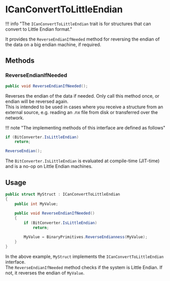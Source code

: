 ﻿# ICanConvertToLittleEndian

!!! info "The `ICanConvertToLittleEndian` trait is for structures that can convert to Little Endian format."

It provides the `ReverseEndianIfNeeded` method for reversing the endian of the data on a big endian machine, if required.

## Methods

### ReverseEndianIfNeeded

```csharp
public void ReverseEndianIfNeeded();
```

Reverses the endian of the data if needed. Only call this method once, or endian will be reversed again.  
This is intended to be used in cases where you receive a structure from an external source, e.g. reading an
.nx file from disk or transferred over the network.

!!! note "The implementing methods of this interface are defined as follows"

```csharp
if (BitConverter.IsLittleEndian)
    return;

ReverseEndian(); 
```

The `BitConverter.IsLittleEndian` is evaluated at compile-time (JIT-time) and is a no-op on Little Endian machines.

## Usage

```csharp
public struct MyStruct : ICanConvertToLittleEndian
{
    public int MyValue;
    
    public void ReverseEndianIfNeeded()
    {
        if (BitConverter.IsLittleEndian)
            return;

        MyValue = BinaryPrimitives.ReverseEndianness(MyValue);
    }
}
```

In the above example, `MyStruct` implements the `ICanConvertToLittleEndian` interface.  
The `ReverseEndianIfNeeded` method checks if the system is Little Endian. If not, it reverses the endian of `MyValue`.  
